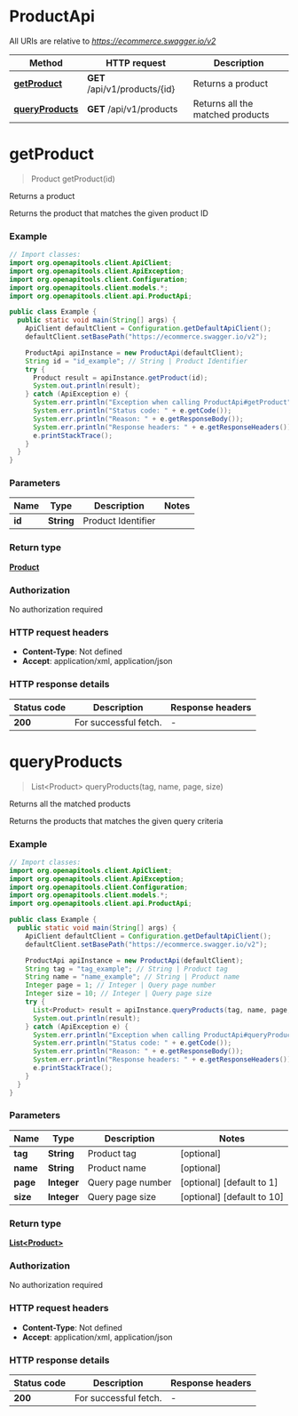 # ProductApi

All URIs are relative to *https://ecommerce.swagger.io/v2*

Method | HTTP request | Description
------------- | ------------- | -------------
[**getProduct**](ProductApi.md#getProduct) | **GET** /api/v1/products/{id} | Returns a product
[**queryProducts**](ProductApi.md#queryProducts) | **GET** /api/v1/products | Returns all the matched products


<a name="getProduct"></a>
# **getProduct**
> Product getProduct(id)

Returns a product

Returns the product that matches the given product ID

### Example
```java
// Import classes:
import org.openapitools.client.ApiClient;
import org.openapitools.client.ApiException;
import org.openapitools.client.Configuration;
import org.openapitools.client.models.*;
import org.openapitools.client.api.ProductApi;

public class Example {
  public static void main(String[] args) {
    ApiClient defaultClient = Configuration.getDefaultApiClient();
    defaultClient.setBasePath("https://ecommerce.swagger.io/v2");

    ProductApi apiInstance = new ProductApi(defaultClient);
    String id = "id_example"; // String | Product Identifier
    try {
      Product result = apiInstance.getProduct(id);
      System.out.println(result);
    } catch (ApiException e) {
      System.err.println("Exception when calling ProductApi#getProduct");
      System.err.println("Status code: " + e.getCode());
      System.err.println("Reason: " + e.getResponseBody());
      System.err.println("Response headers: " + e.getResponseHeaders());
      e.printStackTrace();
    }
  }
}
```

### Parameters

Name | Type | Description  | Notes
------------- | ------------- | ------------- | -------------
 **id** | **String**| Product Identifier |

### Return type

[**Product**](Product.md)

### Authorization

No authorization required

### HTTP request headers

 - **Content-Type**: Not defined
 - **Accept**: application/xml, application/json

### HTTP response details
| Status code | Description | Response headers |
|-------------|-------------|------------------|
**200** | For successful fetch. |  -  |

<a name="queryProducts"></a>
# **queryProducts**
> List&lt;Product&gt; queryProducts(tag, name, page, size)

Returns all the matched products

Returns the products that matches the given query criteria

### Example
```java
// Import classes:
import org.openapitools.client.ApiClient;
import org.openapitools.client.ApiException;
import org.openapitools.client.Configuration;
import org.openapitools.client.models.*;
import org.openapitools.client.api.ProductApi;

public class Example {
  public static void main(String[] args) {
    ApiClient defaultClient = Configuration.getDefaultApiClient();
    defaultClient.setBasePath("https://ecommerce.swagger.io/v2");

    ProductApi apiInstance = new ProductApi(defaultClient);
    String tag = "tag_example"; // String | Product tag
    String name = "name_example"; // String | Product name
    Integer page = 1; // Integer | Query page number
    Integer size = 10; // Integer | Query page size
    try {
      List<Product> result = apiInstance.queryProducts(tag, name, page, size);
      System.out.println(result);
    } catch (ApiException e) {
      System.err.println("Exception when calling ProductApi#queryProducts");
      System.err.println("Status code: " + e.getCode());
      System.err.println("Reason: " + e.getResponseBody());
      System.err.println("Response headers: " + e.getResponseHeaders());
      e.printStackTrace();
    }
  }
}
```

### Parameters

Name | Type | Description  | Notes
------------- | ------------- | ------------- | -------------
 **tag** | **String**| Product tag | [optional]
 **name** | **String**| Product name | [optional]
 **page** | **Integer**| Query page number | [optional] [default to 1]
 **size** | **Integer**| Query page size | [optional] [default to 10]

### Return type

[**List&lt;Product&gt;**](Product.md)

### Authorization

No authorization required

### HTTP request headers

 - **Content-Type**: Not defined
 - **Accept**: application/xml, application/json

### HTTP response details
| Status code | Description | Response headers |
|-------------|-------------|------------------|
**200** | For successful fetch. |  -  |

